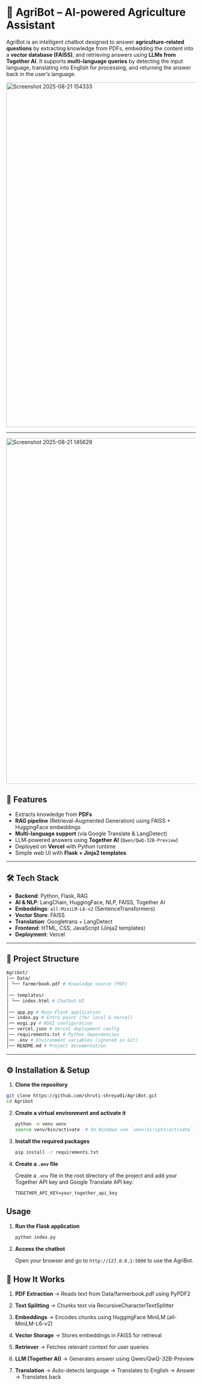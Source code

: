 # 🌱 AgriBot – AI-powered Agriculture Assistant

AgriBot is an intelligent chatbot designed to answer **agriculture-related questions** by extracting knowledge from PDFs, embedding the content into a **vector database (FAISS)**, and retrieving answers using **LLMs from Together AI**. It supports **multi-language queries** by detecting the input language, translating into English for processing, and returning the answer back in the user’s language.  

<img width="1895" height="913" alt="Screenshot 2025-08-21 154333" src="https://github.com/user-attachments/assets/f30d1593-3a2d-4b2e-ac93-b3e2aeb6f3dd" />

---
<img width="1867" height="916" alt="Screenshot 2025-08-21 145629" src="https://github.com/user-attachments/assets/d2202389-86a4-4510-8d74-2c07bc0ea2d8" />



## 🚀 Features
- Extracts knowledge from **PDFs**  
- **RAG pipeline** (Retrieval-Augmented Generation) using FAISS + HuggingFace embeddings  
- **Multi-language support** (via Google Translate & LangDetect)  
- LLM-powered answers using **Together AI** (`Qwen/QwQ-32B-Preview`)  
- Deployed on **Vercel** with Python runtime  
- Simple web UI with **Flask + Jinja2 templates**  

---

## 🛠 Tech Stack
- **Backend**: Python, Flask, RAG
- **AI & NLP**: LangChain, HuggingFace, NLP, FAISS, Together AI  
- **Embeddings**: `all-MiniLM-L6-v2` (SentenceTransformers)  
- **Vector Store**: FAISS  
- **Translation**: Googletrans + LangDetect  
- **Frontend**: HTML, CSS, JavaScript (Jinja2 templates)  
- **Deployment**: Vercel  

---

## 📂 Project Structure

```bash
Agribot/
│── Data/
│ └── farmerbook.pdf # Knowledge source (PDF)
│
│── templates/
│ └── index.html # Chatbot UI
│
│── app.py # Main Flask application
│── index.py # Entry point (for local & Vercel)
│── wsgi.py # WSGI configuration
│── vercel.json # Vercel deployment config
│── requirements.txt # Python dependencies
│── .env # Environment variables (ignored in Git)
│── README.md # Project documentation
```
---

## ⚙️ Installation & Setup

1. **Clone the repository**
```bash
git clone https://github.com/shruti-shreya01/AgriBot.git
cd Agribot
   ```

2. **Create a virtual environment and activate it**

   ```bash
   python -m venv venv
   source venv/bin/activate  # On Windows use `venv\Scripts\activate`
   ```

3. **Install the required packages**

   ```bash
   pip install -r requirements.txt
   ```

4. **Create a `.env` file**

   Create a `.env` file in the root directory of the project and add your Together API key and Google Translate API key:

   ```
   TOGETHER_API_KEY=your_together_api_key
   ```

## Usage

1. **Run the Flask application**

   ```bash
   python index.py
   ```

2. **Access the chatbot**

   Open your browser and go to `http://127.0.0.1:5000` to use the AgriBot.

## 📡 How It Works

1. **PDF Extraction** → Reads text from Data/farmerbook.pdf using PyPDF2

2. **Text Splitting** → Chunks text via RecursiveCharacterTextSplitter

3. **Embeddings** → Encodes chunks using HuggingFace MiniLM (all-MiniLM-L6-v2)

4. **Vector Storage** → Stores embeddings in FAISS for retrieval

5. **Retriever** → Fetches relevant context for user queries

6. **LLM (Together AI)** → Generates answer using Qwen/QwQ-32B-Preview

7. **Translation** → Auto-detects language → Translates to English → Answer → Translates back







